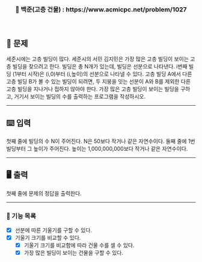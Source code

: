 <h3 align="center"> 
    📢 백준(고층 건물) : https://www.acmicpc.net/problem/1027
</h3>

<br>

## 🚀 문제
세준시에는 고층 빌딩이 많다. 세준시의 서민 김지민은 가장 많은 고층 빌딩이 보이는 고층 빌딩을 찾으려고 한다.
빌딩은 총 N개가 있는데, 빌딩은 선분으로 나타낸다.
i번째 빌딩 (1부터 시작)은 (i,0)부터 (i,높이)의 선분으로 나타낼 수 있다.
고층 빌딩 A에서 다른 고층 빌딩 B가 볼 수 있는 빌딩이 되려면,
두 지붕을 잇는 선분이 A와 B를 제외한 다른 고층 빌딩을 지나거나 접하지 않아야 한다.
가장 많은 고층 빌딩이 보이는 빌딩을 구하고, 거기서 보이는 빌딩의 수를 출력하는 프로그램을 작성하시오.

---

## ⌨️ 입력
첫째 줄에 빌딩의 수 N이 주어진다.
N은 50보다 작거나 같은 자연수이다.
둘째 줄에 1번 빌딩부터 그 높이가 주어진다.
높이는 1,000,000,000보다 작거나 같은 자연수이다.


---

## 🖥️ 출력
첫째 줄에 문제의 정답을 출력한다.

---

### 📜 기능 목록
- [x] 선분에 따른 기울기를 구할 수 있다.
- [x] 기울기 크기를 비교할 수 있다.
    - [x] 기울기 크기를 비교함에 따라 건물 수를 셀 수 있다.
    - [x] 가장 많은 빌딩이 보이는 건물을 구할 수 있다.
